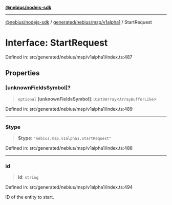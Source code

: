[**@nebius/nodejs-sdk**](../../../../../README.md)

***

[@nebius/nodejs-sdk](../../../../../README.md) / [generated/nebius/msp/v1alpha1](../README.md) / StartRequest

# Interface: StartRequest

Defined in: src/generated/nebius/msp/v1alpha1/index.ts:487

## Properties

### \[unknownFieldsSymbol\]?

> `optional` **\[unknownFieldsSymbol\]**: `Uint8Array`\<`ArrayBufferLike`\>

Defined in: src/generated/nebius/msp/v1alpha1/index.ts:489

***

### $type

> **$type**: `"nebius.msp.v1alpha1.StartRequest"`

Defined in: src/generated/nebius/msp/v1alpha1/index.ts:488

***

### id

> **id**: `string`

Defined in: src/generated/nebius/msp/v1alpha1/index.ts:494

ID of the entity to start.
